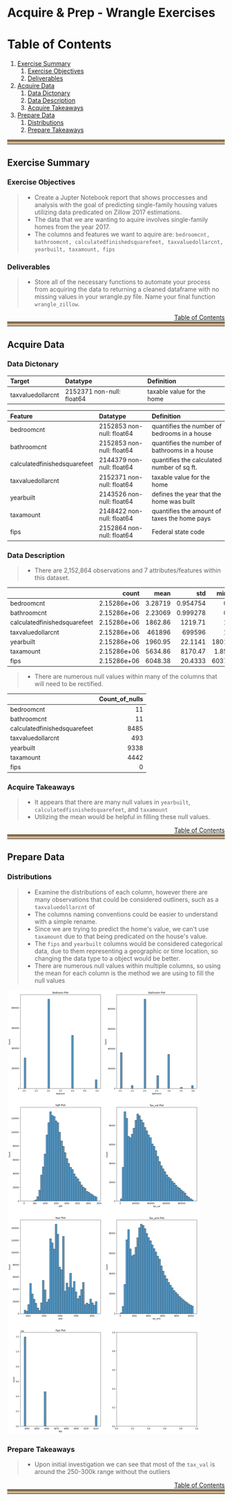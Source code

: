 # Acquire & Prep - Wrangle Exercises

<a name ='toc'></a>
# Table of Contents 
1. [Exercise Summary](#exercise_summary)
    1. [Exercise Objectives](#exercise_objectives)
    2. [Deliverables](#deliverables)
3. [Acquire Data](#acquire)
    1. [Data Dictonary](#data_dict)
    2. [Data Description](#data_desc)
    3. [Acquire Takeaways](#acquire_takeaways)
4. [Prepare Data](#prep_data)
    1. [Distributions](#distributions)
    2. [Prepare Takeaways](#prepare_takeaways)

<hr style="border-top: 10px groove tan; margin-top: 5px; margin-bottom: 5px"></hr>

<a name='exercise_summary'></a>
## Exercise Summary

<a name='exercise_objectives'></a>
### Exercise Objectives
> - Create a Jupter Notebook report that shows proccesses and analysis with the goal of predicting single-family housing values utilizing data predicated on Zillow 2017 estimations.
> - The data that we are wanting to aquire involves single-family homes from the year 2017.
> - The columns and features we want to aquire are: `bedroomcnt, bathroomcnt, calculatedfinishedsquarefeet, taxvaluedollarcnt, yearbuilt, taxamount, fips`

<a name='deliverables'></a>
### Deliverables

> - Store all of the necessary functions to automate your process from acquiring the data to returning a cleaned dataframe with no missing values in your wrangle.py file. Name your final function `wrangle_zillow`.


<div style="text-align: right"><a href='#toc'>Table of Contents</a></div>
<hr style="border-top: 10px groove tan; margin-top: 1px; margin-bottom: 1px"></hr>

<a name='acquire'></a>
## Acquire Data

<a name='data_dict'></a>
### Data Dictonary


| Target            | Datatype                  | Definition                 |
|:------------------|:--------------------------|:---------------------------|
| taxvaluedollarcnt | 2152371 non-null: float64 | taxable value for the home |


| Feature                      | Datatype                  | Definition                                    |
|:-----------------------------|:--------------------------|:----------------------------------------------|
| bedroomcnt                   | 2152853 non-null: float64 | quantifies the number of bedrooms in a house  |
| bathroomcnt                  | 2152853 non-null: float64 | quantifies the number of bathrooms in a house |
| calculatedfinishedsquarefeet | 2144379 non-null: float64 | quantifies the calculated number of sq ft.    |
| taxvaluedollarcnt            | 2152371 non-null: float64 | taxable value for the home                    |
| yearbuilt                    | 2143526 non-null: float64 | defines the year that the home was built      |
| taxamount                    | 2148422 non-null: float64 | quantifies the amount of taxes the home pays  |
| fips                         | 2152864 non-null: float64 | Federal state code                            |


<a name='data_desc'></a>
### Data Description

> - There are 2,152,864 observations and 7 attributes/features within this dataset.

|                              |       count |         mean |           std |     min |       25% |       50% |      75% |              max |
|:-----------------------------|------------:|-------------:|--------------:|--------:|----------:|----------:|---------:|-----------------:|
| bedroomcnt                   | 2.15286e+06 |      3.28719 |      0.954754 |    0    |      3    |      3    |      4   |     25           |
| bathroomcnt                  | 2.15286e+06 |      2.23069 |      0.999278 |    0    |      2    |      2    |      3   |     32           |
| calculatedfinishedsquarefeet | 2.15286e+06 |   1862.86    |   1219.71     |    1    |   1259    |   1626    |   2204   | 952576           |
| taxvaluedollarcnt            | 2.15286e+06 | 461896       | 699596        |    1    | 188216    | 327672    | 534455   |      9.84289e+07 |
| yearbuilt                    | 2.15286e+06 |   1960.95    |     22.1141   | 1801    |   1949    |   1958    |   1975   |   2016           |
| taxamount                    | 2.15286e+06 |   5634.86    |   8170.47     |    1.85 |   2538.28 |   4116.19 |   6406.9 |      1.33776e+06 |
| fips                         | 2.15286e+06 |   6048.38    |     20.4333   | 6037    |   6037    |   6037    |   6059   |   6111           |



> - There are numerous null values within many of the columns that will need to be rectified.

|                              |Count_of_nulls|
|:-----------------------------|-----:|
| bedroomcnt                   |   11 |
| bathroomcnt                  |   11 |
| calculatedfinishedsquarefeet | 8485 |
| taxvaluedollarcnt            |  493 |
| yearbuilt                    | 9338 |
| taxamount                    | 4442 |
| fips                         |    0 |

<a name='acquire_takeaways'></a>
### Acquire Takeaways

> - It appears that there are many null values in `yearbuilt`, `calculatedfisnishedsquarefeet`, and `taxamount`
> - Utilizing the mean would be helpful in filling these null values.


<div style="text-align: right"><a href='#toc'>Table of Contents</a></div>
<hr style="border-top: 10px groove tan; margin-top: 1px; margin-bottom: 1px"></hr>

<a name='prep_data'></a>
## Prepare Data

<a name='distributions'></a>
### Distributions
> - Examine the distributions of each column, however there are many observations that could be considered outliners, such as a `taxvaluedollarcnt` of 
> - The columns naming conventions could be easier to understand with a simple rename.
> - Since we are trying to predict the home's value, we can't use `taxamount` due to that being predicated on the house's value. 
> - The `fips` and `yearbuilt` columns would be considered categorical data, due to them representing a geographic or time location, so changing the data type to a object would be better.
> - There are numerous null values within multiple columns, so using the mean for each column is the method we are using to fill the null values

![hist_data](images/histplot_zillow.png)

<a name='prepare_takeaways'></a>
### Prepare Takeaways

> - Upon initial investigation we can see that most of the `tax_val` is around the 250-300k range without the outliers 

<div style="text-align: right"><a href='#toc'>Table of Contents</a></div>
<hr style="border-top: 10px groove tan; margin-top: 1px; margin-bottom: 1px"></hr>



